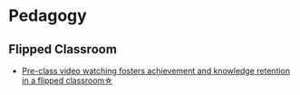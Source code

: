Pedagogy
========

Flipped Classroom
-----------------

* [Pre-class video watching fosters achievement and knowledge retention in a flipped classroom☆](https://www.sciencedirect.com/science/article/pii/S0360131521002761?dgcid=rss_sd_all)